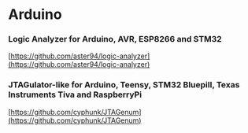 # Arduino

### Logic Analyzer for Arduino, AVR, ESP8266 and STM32

[https://github.com/aster94/logic-analyzer](https://github.com/aster94/logic-analyzer)

### JTAGulator-like for Arduino, Teensy, STM32 Bluepill, Texas Instruments Tiva and RaspberryPi

[https://github.com/cyphunk/JTAGenum](https://github.com/cyphunk/JTAGenum)